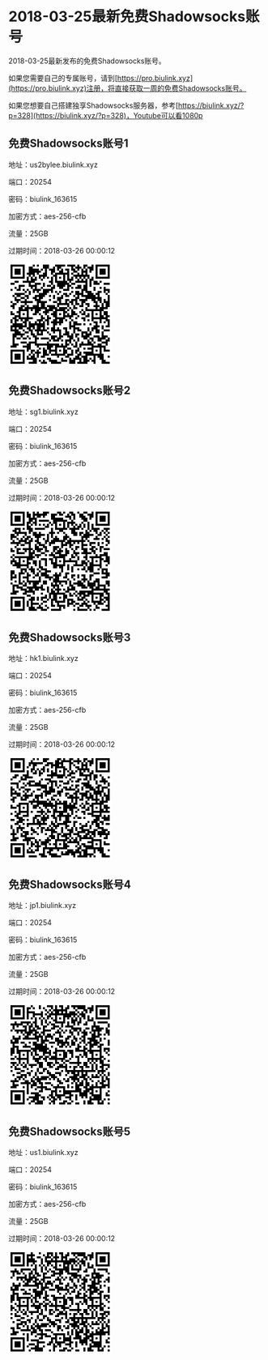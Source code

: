 # 2018-03-25最新免费Shadowsocks账号

2018-03-25最新发布的免费Shadowsocks账号。

如果您需要自己的专属账号，请到[https://pro.biulink.xyz](https://pro.biulink.xyz)注册，将直接获取一周的免费Shadowsocks账号。

如果您想要自己搭建独享Shadowsocks服务器，参考[https://biulink.xyz/?p=328](https://biulink.xyz/?p=328)，Youtube可以看1080p

## 免费Shadowsocks账号1

地址：us2bylee.biulink.xyz

端口：20254

密码：biulink_163615

加密方式：aes-256-cfb

流量：25GB

过期时间：2018-03-26 00:00:12

![二维码](../qrcode/6efb0208-deb8-4775-948a-cfaa52404580.png)

## 免费Shadowsocks账号2

地址：sg1.biulink.xyz

端口：20254

密码：biulink_163615

加密方式：aes-256-cfb

流量：25GB

过期时间：2018-03-26 00:00:12

![二维码](../qrcode/6587b329-ea3f-4d37-ab74-bdf1a863e1ac.png)

## 免费Shadowsocks账号3

地址：hk1.biulink.xyz

端口：20254

密码：biulink_163615

加密方式：aes-256-cfb

流量：25GB

过期时间：2018-03-26 00:00:12

![二维码](../qrcode/8bd26134-cfc2-4fdb-b74e-f19687a82f6e.png)

## 免费Shadowsocks账号4

地址：jp1.biulink.xyz

端口：20254

密码：biulink_163615

加密方式：aes-256-cfb

流量：25GB

过期时间：2018-03-26 00:00:12

![二维码](../qrcode/2ce8565f-cf24-4bfc-a5a1-7df7dac935fe.png)

## 免费Shadowsocks账号5

地址：us1.biulink.xyz

端口：20254

密码：biulink_163615

加密方式：aes-256-cfb

流量：25GB

过期时间：2018-03-26 00:00:12

![二维码](../qrcode/8db9213b-30a5-480b-a9fa-63e14e310ff5.png)

